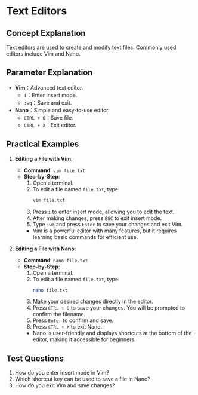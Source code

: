 # Text Editors

## Concept Explanation
Text editors are used to create and modify text files. Commonly used editors include Vim and Nano.

## Parameter Explanation
- **Vim**：Advanced text editor.
  - `i`：Enter insert mode.
  - `:wq`：Save and exit.
- **Nano**：Simple and easy-to-use editor.
  - `CTRL + O`：Save file.
  - `CTRL + X`：Exit editor.

## Practical Examples
1. **Editing a File with Vim**:
   - **Command**: `vim file.txt`
   - **Step-by-Step**:
     1. Open a terminal.
     2. To edit a file named `file.txt`, type:
        ```bash
        vim file.txt
        ```
     3. Press `i` to enter insert mode, allowing you to edit the text.
     4. After making changes, press `ESC` to exit insert mode.
     5. Type `:wq` and press `Enter` to save your changes and exit Vim.
     - Vim is a powerful editor with many features, but it requires learning basic commands for efficient use.

2. **Editing a File with Nano**:
   - **Command**: `nano file.txt`
   - **Step-by-Step**:
     1. Open a terminal.
     2. To edit a file named `file.txt`, type:
        ```bash
        nano file.txt
        ```
     3. Make your desired changes directly in the editor.
     4. Press `CTRL + O` to save your changes. You will be prompted to confirm the filename.
     5. Press `Enter` to confirm and save.
     6. Press `CTRL + X` to exit Nano.
     - Nano is user-friendly and displays shortcuts at the bottom of the editor, making it accessible for beginners.

## Test Questions
1. How do you enter insert mode in Vim?
2. Which shortcut key can be used to save a file in Nano?
3. How do you exit Vim and save changes?
